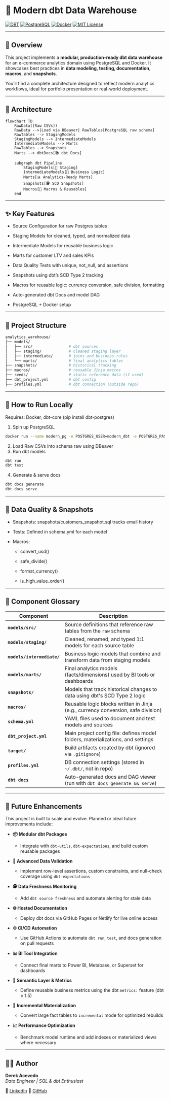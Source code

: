 # 🧠 Modern dbt Data Warehouse

[![DBT](https://img.shields.io/badge/dbt-1.9+-orange)](https://www.getdbt.com/)
[![PostgreSQL](https://img.shields.io/badge/database-PostgreSQL-blue)](https://www.postgresql.org/)
[![Docker](https://img.shields.io/badge/Container-Docker-blue)](https://www.docker.com/)
[![MIT License](https://img.shields.io/badge/license-MIT-yellow.svg)](LICENSE)

---

## 📌 Overview

This project implements a **modular, production-ready dbt data warehouse** for an e-commerce analytics domain using PostgreSQL and Docker. It showcases best practices in **data modeling, testing, documentation, macros**, and **snapshots**.

You’ll find a complete architecture designed to reflect modern analytics workflows, ideal for portfolio presentation or real-world deployment.

---

## 🧱 Architecture

```mermaid
flowchart TD
    RawData([Raw CSVs])
    RawData -->|Load via DBeaver| RawTables[PostgreSQL raw schema]
    RawTables --> StagingModels
    StagingModels --> IntermediateModels
    IntermediateModels --> Marts
    RawTables --> Snapshots
    Marts --> dbtDocs[📚 dbt Docs]

    subgraph dbt Pipeline
        StagingModels[🧹 Staging]
        IntermediateModels[🔁 Business Logic]
        Marts[📊 Analytics-Ready Marts]
        Snapshots[🕵️ SCD Snapshots]
        Macros[🔧 Macros & Reusables]
    end
```

---

## ✨ Key Features
* Source Configuration for raw Postgres tables

* Staging Models for cleaned, typed, and normalized data

* Intermediate Models for reusable business logic

* Marts for customer LTV and sales KPIs

* Data Quality Tests with unique, not_null, and assertions

* Snapshots using dbt’s SCD Type 2 tracking

* Macros for reusable logic: currency conversion, safe division, formatting

* Auto-generated dbt Docs and model DAG

* PostgreSQL + Docker setup

---

## 📁 Project Structure

```bash
analytics_warehouse/
├── models/
│   ├── src/                # dbt sources
│   ├── staging/            # cleaned staging layer
│   ├── intermediate/       # joins and business rules
│   └── marts/              # final analytics tables
├── snapshots/              # historical tracking
├── macros/                 # reusable Jinja macros
├── seeds/                  # static reference data (if used)
├── dbt_project.yml         # dbt config
├── profiles.yml            # dbt connection (outside repo)
```

---

## 🚀 How to Run Locally
Requires: Docker, dbt-core (pip install dbt-postgres)
1. Spin up PostgreSQL
```bash
docker run --name modern_pg -e POSTGRES_USER=modern_dbt -e POSTGRES_PASSWORD=modern -e POSTGRES_DB=analytics -p 5432:5432 -d postgres
```
2. Load Raw CSVs into schema raw using DBeaver
3. Run dbt models
```bash
dbt run
dbt test
```
4. Generate & serve docs
```bash
dbt docs generate
dbt docs serve
```

---

## 🧪 Data Quality & Snapshots
* Snapshots: snapshots/customers_snapshot.sql tracks email history

* Tests: Defined in schema.yml for each model

* Macros:

  * convert_usd()

  * safe_divide()

  * format_currency()

  * is_high_value_order()

---

## 🧩 Component Glossary

| Component                | Description                                                                 |
|--------------------------|-----------------------------------------------------------------------------|
| **`models/src/`**        | Source definitions that reference raw tables from the `raw` schema         |
| **`models/staging/`**    | Cleaned, renamed, and typed 1:1 models for each source table                |
| **`models/intermediate/`** | Business logic models that combine and transform data from staging models  |
| **`models/marts/`**      | Final analytics models (facts/dimensions) used by BI tools or dashboards   |
| **`snapshots/`**         | Models that track historical changes to data using dbt's SCD Type 2 logic  |
| **`macros/`**            | Reusable logic blocks written in Jinja (e.g., currency conversion, safe division) |
| **`schema.yml`**         | YAML files used to document and test models and sources                    |
| **`dbt_project.yml`**    | Main project config file: defines model folders, materializations, and settings |
| **`target/`**            | Build artifacts created by dbt (ignored via `.gitignore`)                  |
| **`profiles.yml`**       | DB connection settings (stored in `~/.dbt/`, not in repo)                  |
| **`dbt docs`**           | Auto-generated docs and DAG viewer (run with `dbt docs generate && serve`) |

---

## 🔮 Future Enhancements

This project is built to scale and evolve. Planned or ideal future improvements include:

- **📦 Modular dbt Packages**
  - Integrate with `dbt-utils`, `dbt-expectations`, and build custom reusable packages

- **🧪 Advanced Data Validation**
  - Implement row-level assertions, custom constraints, and null-check coverage using `dbt-expectations`

- **🕵️ Data Freshness Monitoring**
  - Add `dbt source freshness` and automate alerting for stale data

- **🌐 Hosted Documentation**
  - Deploy dbt docs via GitHub Pages or Netlify for live online access

- **⚙️ CI/CD Automation**
  - Use GitHub Actions to automate `dbt run`, `test`, and docs generation on pull requests

- **📊 BI Tool Integration**
  - Connect final marts to Power BI, Metabase, or Superset for dashboards

- **🧠 Semantic Layer & Metrics**
  - Define reusable business metrics using the dbt `metrics:` feature (dbt ≥ 1.5)

- **💾 Incremental Materialization**
  - Convert large fact tables to `incremental` mode for optimized rebuilds

- **📈 Performance Optimization**
  - Benchmark model runtime and add indexes or materialized views where necessary

---

## 🧑‍💻 Author

**Derek Acevedo** \
_Data Engineer \| SQL & dbt Enthusiast_

🔗 [LinkedIn](https://www.linkedin.com/in/derekacevedo86)
🔗 [GitHub](https://www.github.com/poloman2308)


